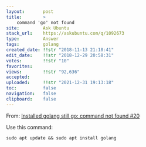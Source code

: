 ```yaml
---
layout:       post
title:        >
    command 'go' not found
site:         Ask Ubuntu
stack_url:    https://askubuntu.com/q/1092673
type:         Answer
tags:         golang
created_date: !!str "2018-11-13 21:18:41"
edit_date:    !!str "2018-12-29 20:58:31"
votes:        !!str "10"
favorites:    
views:        !!str "92,636"
accepted:     
uploaded:     !!str "2021-12-31 19:13:18"
toc:          false
navigation:   false
clipboard:    false
---
```


From: [Installed golang still go: command not found #20][1]

Use this command:

``` 
sudo apt update && sudo apt install golang

```


  [1]: https://github.com/tiagorlampert/CHAOS/issues/20
